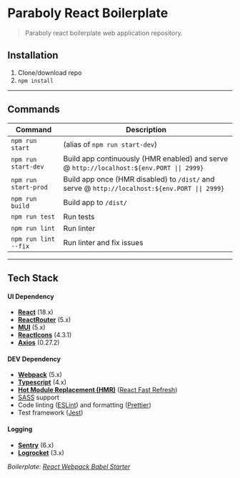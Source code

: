 # Paraboly React Boilerplate

> Paraboly react boilerplate web application repository.

## Installation

1. Clone/download repo
2. `npm install`

---

## Commands

| Command              | Description                                                                   |
| -------------------- | ----------------------------------------------------------------------------- |
| `npm run start`      | (alias of `npm run start-dev`)                                                |
| `npm run start-dev`  | Build app continuously (HMR enabled) and serve @ `http://localhost:${env.PORT \|\| 2999}`      |
| `npm run start-prod` | Build app once (HMR disabled) to `/dist/` and serve @ `http://localhost:${env.PORT \|\| 2999}` |
| `npm run build`      | Build app to `/dist/`                                                         |
| `npm run test`       | Run tests                                                                     |
| `npm run lint`       | Run linter                                                                    |
| `npm run lint --fix` | Run linter and fix issues                                                     |

---

## Tech Stack

#### UI Dependency
- **[React](https://facebook.github.io/react/)** (18.x)
- **[ReactRouter](https://reactrouter.com/)** (5.x)
- **[MUI](https://mui.com/)** (5.x)
- **[ReactIcons](https://react-icons.github.io/react-icons/)** (4.3.1)
- **[Axios](https://github.com/axios/axios)** (0.27.2)

#### DEV Dependency

- **[Webpack](https://webpack.js.org/)** (5.x)
- **[Typescript](https://www.typescriptlang.org/)** (4.x)
- **[Hot Module Replacement (HMR)](https://webpack.js.org/concepts/hot-module-replacement/)** ([React Fast Refresh](https://github.com/pmmmwh/react-refresh-webpack-plugin))
- [SASS](http://sass-lang.com/) support
- Code linting ([ESLint](https://github.com/eslint/eslint)) and formatting ([Prettier](https://github.com/prettier/prettier))
- Test framework ([Jest](https://facebook.github.io/jest/))

#### Logging

- **[Sentry](https://docs.sentry.io/platforms/javascript/)** (6.x)
- **[Logrocket](https://docs.logrocket.com/reference/javascript-sdk-api)** (3.x)

_Boilerplate: [React Webpack Babel Starter](https://github.com/vikpe/react-webpack-babel-starter)_
